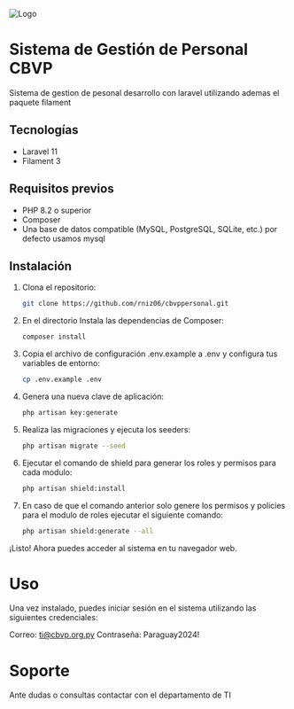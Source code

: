 ![Logo](http://www.bomberoscbvp.org.py/wp-content/uploads/2022/12/CBVP-escudo.png)

# Sistema de Gestión de Personal CBVP

Sistema de gestion de pesonal desarrollo con laravel utilizando ademas el paquete filament

## Tecnologías
- Laravel 11
- Filament 3 

## Requisitos previos

- PHP 8.2 o superior
- Composer
- Una base de datos compatible (MySQL, PostgreSQL, SQLite, etc.) por defecto usamos mysql

## Instalación

1. Clona el repositorio:

    ```bash
    git clone https://github.com/rniz06/cbvppersonal.git
    ```

2. En el directorio Instala las dependencias de Composer:
    ```bash
    composer install
    ```

3. Copia el archivo de configuración .env.example a .env y configura tus variables de entorno:
    ```bash
    cp .env.example .env
    ```

4. Genera una nueva clave de aplicación:
    ```bash
    php artisan key:generate
    ```

5. Realiza las migraciones y ejecuta los seeders:
    ```bash
    php artisan migrate --seed
    ```

6. Ejecutar el comando de shield para generar los roles y permisos para cada modulo:
    ```bash
    php artisan shield:install
    ```
7. En caso de que el comando anterior solo genere los permisos y policies para el modulo de roles ejecutar el siguiente comando:
    ```bash
    php artisan shield:generate --all
    ```

¡Listo! Ahora puedes acceder al sistema en tu navegador web.

# Uso

Una vez instalado, puedes iniciar sesión en el sistema utilizando las siguientes credenciales:

Correo: ti@cbvp.org.py
Contraseña: Paraguay2024!

# Soporte

Ante dudas o consultas contactar con el departamento de TI
